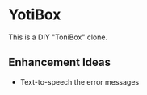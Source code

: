 # YotiBox

This is a DIY "ToniBox" clone.

## Enhancement Ideas

 - Text-to-speech the error messages
